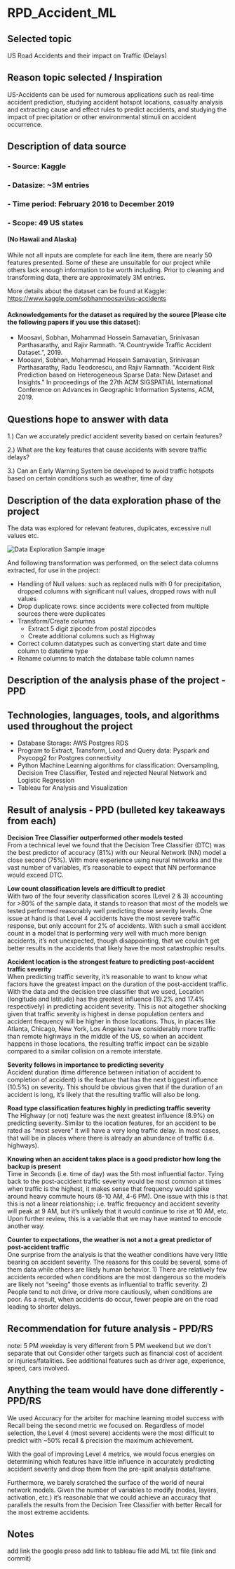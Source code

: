 # RPD_Accident_ML

## Selected topic
US Road Accidents and their impact on Traffic (Delays)

## Reason topic selected / Inspiration
US-Accidents can be used for numerous applications such as real-time accident prediction, studying accident hotspot locations, casualty analysis and extracting cause and effect rules to predict accidents, and studying the impact of precipitation or other environmental stimuli on accident occurrence. 

## Description of data source
### - Source: Kaggle
### - Datasize: ~3M entries
### - Time period: February 2016 to December 2019
### - Scope: 49 US states 
####  (No Hawaii and Alaska)

While not all inputs are complete for each line item, there are nearly 50 features presented. Some of these are unsuitable for our project while others lack enough information to be worth including. Prior to cleaning and transforming data, there are approximately 3M entries.  

More details about the dataset can be found at Kaggle: https://www.kaggle.com/sobhanmoosavi/us-accidents

#### Acknowledgements for the dataset as required by the source [Please cite the following papers if you use this dataset]: 
- Moosavi, Sobhan, Mohammad Hossein Samavatian, Srinivasan Parthasarathy, and Rajiv Ramnath. “A Countrywide Traffic Accident Dataset.”, 2019.
- Moosavi, Sobhan, Mohammad Hossein Samavatian, Srinivasan Parthasarathy, Radu Teodorescu, and Rajiv Ramnath. "Accident Risk Prediction based on Heterogeneous Sparse Data: New Dataset and Insights." In proceedings of the 27th ACM SIGSPATIAL International Conference on Advances in Geographic Information Systems, ACM, 2019. 

## Questions hope to answer with data

1.) Can we accurately predict accident severity based on certain features?

2.) What are the key features that cause accidents with severe traffic delays?

3.) Can an Early Warning System be developed to avoid traffic hotspots based on certain conditions such as weather, time of day

## Description of the data exploration phase of the project
The data was explored for relevant features, duplicates, excessive null values etc. 

![Data Exploration Sample image](https://github.com/prentiss04/RPD_Accident_ML/blob/Master/Data_Exploration.png)

And following transformation was performed, on the select data columns extracted, for use in the project:
- Handling of Null values: such as replaced nulls with 0 for precipitation, dropped columns with significant null values, dropped rows with null values
- Drop duplicate rows: since accidents were collected from multiple sources there were duplicates
- Transform/Create columns
     - Extract 5 digit zipcode from postal zipcodes
     - Create additional columns such as Highway
- Correct column datatypes such as converting start date and time column to datetime type
- Rename columns to match the database table column names

## Description of the analysis phase of the project - PPD


## Technologies, languages, tools, and algorithms used throughout the project
- Database Storage: AWS Postgres RDS
- Program to Extract, Transform, Load and Query data: Pyspark and Psycopg2 for Postgres connectivity
- Python Machine Learning algorithms for classification: Oversampling, Decision Tree Classifier, Tested and rejected Neural Network and Logistic Regression
- Tableau for Analysis and Visualization


## Result of analysis - PPD (bulleted key takeaways from each)
**Decision Tree Classifier outperformed other models tested**<br />
From a technical level we found that the Decision Tree Classifier (DTC) was the best predictor of accuracy (81%) with our Neural Network (NN) model a close second (75%). With more experience using neural networks and the vast number of variables, it’s reasonable to expect that NN performance would exceed DTC. 

**Low count classification levels are difficult to predict**<br />
With two of the four severity classification scores (Level 2 & 3) accounting for >80% of the sample data, it stands to reason that most of the models we tested performed reasonably well predicting those severity levels. One issue at hand is that Level 4 accidents have the most severe traffic response, but only account for 2% of accidents. With such a small accident count in a model that is performing very well with much more benign accidents, it’s not unexpected, though disappointing, that we couldn’t get better results in the accidents that likely have the most catastrophic results.  

**Accident location is the strongest feature to predicting post-accident traffic severity**<br />
When predicting traffic severity, it’s reasonable to want to know what factors have the greatest impact on the duration of the post-accident traffic. With the data and the decision tree classifier that we used, Location (longitude and latitude) has the greatest influence (19.2% and 17.4% respectively) in predicting accident severity. This is not altogether shocking given that traffic severity is highest in dense population centers and accident frequency will be higher in those locations. Thus, in places like Atlanta, Chicago, New York, Los Angeles have considerably more traffic than remote highways in the middle of the US, so when an accident happens in those locations, the resulting traffic impact can be sizable compared to a similar collision on a remote interstate. 

**Severity follows in importance to predicting severity**<br />
Accident duration (time difference between initiation of accident to completion of accident) is the feature that has the next biggest influence (10.5%) on severity. This should be obvious given that if the duration of an accident is long, it’s likely that the resulting traffic will also be long. 

**Road type classification features highly in predicting traffic severity**<br />
The Highway (or not) feature was the next greatest influence (8.9%) on predicting severity. Similar to the location features, for an accident to be rated as “most severe” it will have a very long traffic delay. In most cases, that will be in places where there is already an abundance of traffic (i.e. highways). 

**Knowing when an accident takes place is a good predictor how long the backup is present**<br />
Time in Seconds (i.e. time of day) was the 5th most influential factor. Tying back to the post-accident traffic severity would be most common at times when traffic is the highest, it makes sense that frequency would spike around heavy commute hours (8-10 AM, 4-6 PM). One issue with this is that this is not a linear relationship; i.e. traffic frequency and accident severity will peak at 9 AM, but it’s unlikely that it would continue to rise at 10 AM, etc. Upon further review, this is a variable that we may have wanted to encode another way. 

**Counter to expectations, the weather is not a not a great predictor of post-accident traffic**<br />
One surprise from the analysis is that the weather conditions have very little bearing on accident severity. The reasons for this could be several, some of them data while others are likely human behavior. 1) There are relatively few accidents recorded when conditions are the most dangerous so the models are likely not “seeing” those events as influential to traffic severity. 2) People tend to not drive, or drive more cautiously, when conditions  are poor. As a result, when accidents do occur, fewer people are on the road leading to shorter delays. 


## Recommendation for future analysis - PPD/RS
note: 5 PM weekday is very different from 5 PM weekend but we don't separate that out
Consider other targets such as financial cost of accident or injuries/fatalities. 
See additional features such as driver age, experience, speed, cars involved. 



## Anything the team would have done differently - PPD/RS
We used Accuracy for the arbiter for machine learning model success with Recall being the second metric we focused on. Regardless of model selection, the Level 4 (most severe) accidents were the most difficult to predict with ~50% recall & precision the maximum achievement. 

With the goal of improving Level 4 metrics, we would focus energies on determining which features have little influence in accurately predicting accident severity and drop them from the pre-split analysis dataframe. 

Furthermore, we barely scratched the surface of the world of neural network models. Given the number of variables to modify (nodes, layers, activation, etc.) it’s reasonable that we could achieve an accuracy that parallels the results from the Decision Tree Classifier with better Recall for the most extreme accidents.  


## Notes
 add link the google preso
 add link to tableau file
 add ML txt file (link and commit)


